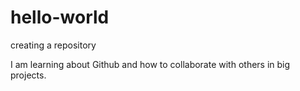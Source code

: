 # hello-world
creating a repository

I am learning about Github and how to collaborate with others in big projects.
